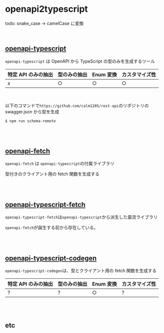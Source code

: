 # openapi2typescript

todo: snake_case -> camelCase に変換

<br/>

## [openapi-typescript](https://openapi-ts.pages.dev/)

`openapi-typescript` は OpenAPI から TypeScript の型のみを生成するツール

| 特定 API のみの抽出 | 型のみの抽出 | Enum 変換 | カスタマイズ性 |
| ------------------- | ------------ | --------- | -------------- |
| x                   | ○            | ○         | ○              |

<br/>

以下のコマンドで`https://github.com/calm1205/rest-api`のリポジトリの swagger.json から型を生成

```bash
$ npm run schema-remote
```

<br/><br/>

## [openapi-fetch](https://openapi-ts.pages.dev/openapi-fetch/)

`openapi-fetch` は `openapi-typescript`の付属ライブラリ

型付きのクライアント用の fetch 関数を生成する

<br/><br/>

## [openapi-typescript-fetch](https://github.com/ajaishankar/openapi-typescript-fetch)

`openapi-typescript-fetch`は`openapi-typescript`から派生した亜流ライブラリ

`openapi-fetch`が誕生する前から存在している。

<br/><br/>

## [openapi-typescript-codegen](https://github.com/ferdikoomen/openapi-typescript-codegen)

`openapi-typescript-codegen`は、型とクライアント用の fetch 関数を生成する

| 特定 API のみの抽出 | 型のみの抽出 | Enum 変換 | カスタマイズ性 |
| ------------------- | ------------ | --------- | -------------- |
| ?                   | ?            | ○         | ?              |

<br/><br/>

## etc
